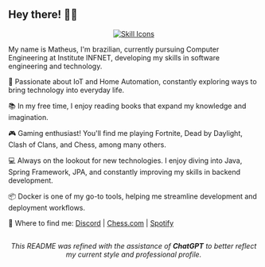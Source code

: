 ## Hey there! 👋🏻

<p align="center">
  <a href="https://skillicons.dev">
    <img src="https://skillicons.dev/icons?i=ts,java,bash,ros,docker,arch,raspberrypi&perline=7" alt="Skill Icons" />
  </a>
</p>

My name is Matheus, I'm brazilian, currently pursuing Computer Engineering at Institute INFNET, developing my skills in software engineering and technology.

🌱 Passionate about IoT and Home Automation, constantly exploring ways to bring technology into everyday life.

📚 In my free time, I enjoy reading books that expand my knowledge and imagination.

🎮 Gaming enthusiast! You'll find me playing Fortnite, Dead by Daylight, Clash of Clans, and Chess, among many others.

💻 Always on the lookout for new technologies. I enjoy diving into Java, Spring Framework, JPA, and constantly improving my skills in backend development.

📦 Docker is one of my go-to tools, helping me streamline development and deployment workflows.

💬 Where to find me: [Discord](https://discordapp.com/users/325732460073713664) | [Chess.com](https://www.chess.com/) | [Spotify](https://open.spotify.com/user/matthew_27-br)

##

<p align="center">
    <i>This README was refined with the assistance of <b>ChatGPT</b> to better reflect my current style and professional profile.</i>
</p>